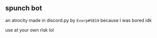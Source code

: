 ## **spunch bot** 

an atrocity made in discord.py by `Evorp#5819` because I was bored idk

use at your own risk lol
